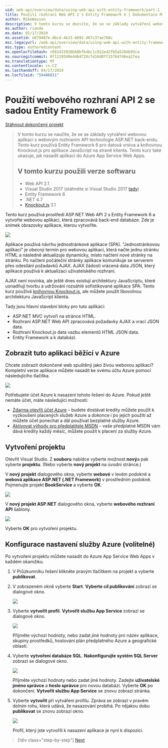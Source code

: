 ```yaml
---
uid: web-api/overview/data/using-web-api-with-entity-framework/part-1
title: Použití rozhraní Web API 2 s Entity Framework 6 | Dokumentace Microsoftu
author: MikeWasson
description: V tomto kurzu se dozvíte, že se se základy vytváření webovou aplikaci s webovým rozhraním API technologie ASP.NET back-endu. Tento kurz používá Entity Framework 6 pro uspořádání dat...
ms.author: riande
ms.date: 01/17/2019
ms.assetid: e879487e-dbcd-4b33-b092-d67c37ae768c
msc.legacyurl: /web-api/overview/data/using-web-api-with-entity-framework/part-1
msc.type: authoredcontent
ms.openlocfilehash: c681415920bb0bfb4bc1c012e42fb5a528db93ca
ms.sourcegitcommit: 0f1119340e4464720cfd16d0ff15764746ea1fea
ms.translationtype: MT
ms.contentlocale: cs-CZ
ms.lasthandoff: 04/17/2019
ms.locfileid: "59406831"
---
```

# <a name="using-web-api-2-with-entity-framework-6"></a>Použití webového rozhraní API 2 se sadou Entity Framework 6


[Stáhnout dokončený projekt](https://github.com/MikeWasson/BookService)

> V tomto kurzu se naučíte, že se se základy vytváření webovou aplikaci s webovým rozhraním API technologie ASP.NET back-endu. Tento kurz používá Entity Framework 6 pro datová vrstva a knihovnou Knockout.js pro aplikace JavaScript na straně klienta. Tento kurz také ukazuje, jak nasadit aplikaci do Azure App Service Web Apps.
>
> ## <a name="software-versions-used-in-the-tutorial"></a>V tomto kurzu použili verze softwaru
>
> - Web API 2.1
> - Visual Studio 2017 (stáhněte si Visual Studio 2017 [tady](https://visualstudio.microsoft.com/downloads/?utm_medium=microsoft&utm_source=docs.microsoft.com&utm_campaign=button+cta&utm_content=download+vs2017))
> - Entity Framework 6
> - .NET 4.7
> - [Knockout.js](http://knockoutjs.com/) 3.1

Tento kurz používá prostředí ASP.NET Web API 2 s Entity Framework 6 a vytvořte webovou aplikaci, která zpracovává back-end databáze. Zde je snímek obrazovky aplikace, kterou vytvoříte.

[![](part-1/_static/image2.png)](part-1/_static/image1.png)

Aplikace používá návrhu jednostránkové aplikace (SPA). "Jednostránkovou aplikaci" je obecný termín pro webovou aplikaci, která načte jednu stránku HTML a následně aktualizuje dynamicky, místo načtení nové stránky na stránku. Po načtení počáteční stránky aplikace komunikuje se serverem přes odesílání požadavků AJAX. AJAX žádosti vrácená data JSON, který aplikace používá k aktualizaci uživatelského rozhraní.

AJAX není novinka, ale ještě dnes existují architektury JavaScriptu, které usnadňují tvorbu a udržování rozsáhlé sofistikované aplikace SPA. Tento kurz používá [knihovnou Knockout.js](http://knockoutjs.com/), ale můžete použít libovolnou architekturu JavaScript klienta.

Tady jsou hlavní stavební bloky pro tuto aplikaci:

- ASP.NET MVC vytvoří na stránce HTML.
- Rozhraní ASP.NET Web API zpracovává požadavky AJAX a vrací JSON data.
- Rozhraní Knockout.js data vazbu elementů HTML JSON data.
- Entity Framework a k databázi.

## <a name="see-this-app-running-on-azure"></a>Zobrazit tuto aplikaci běžící v Azure

Chcete zobrazit dokončené web spuštěný jako živou webovou aplikaci? Kompletní verze aplikace můžete nasadit ke svému účtu Azure pomocí následujícího tlačítka.

[![](http://azuredeploy.net/deploybutton.png)](https://azuredeploy.net/?WT.mc_id=deploy_azure_aspnet&repository=https://github.com/tfitzmac/BookService)

Potřebujete účet Azure k nasazení tohoto řešení do Azure. Pokud ještě nemáte účet, máte následující možnosti:

- [Zdarma otevřít účet Azure](https://azure.microsoft.com/pricing/free-trial/?WT.mc_id=A443DD604) – budete dostávat kredity můžete použít k vyzkoušení placených služeb Azure a dokonce i po jejich použití až můžete účet ponechat a dál používat bezplatné služby Azure.
- [Aktivovat výhody pro předplatitele MSDN](https://azure.microsoft.com/pricing/member-offers/msdn-benefits-details/?WT.mc_id=A443DD604) – vaše předplatné MSDN vám dává kredity každý měsíc, můžete použít k placení za služby Azure.

## <a name="create-the-project"></a>Vytvoření projektu

Otevřít Visual Studio. Z **souboru** nabídce vyberte možnost **nový**a pak vyberte **projektu**. (Nebo vyberte **nový projekt** na úvodní stránce.)

V **nový projekt** dialogového okna, vyberte **webové** v levém podokně a **webová aplikace ASP.NET (.NET Framework)** v prostředním podokně. Pojmenujte projekt **BookService** a vyberte **OK**.

[![](part-1/_static/image11.png)](part-1/_static/image11.png)

V **nový projekt ASP.NET** dialogového okna, vyberte **webového rozhraní API** šablony.

[![](part-1/_static/image12.png)](part-1/_static/image12.png)


Vyberte **OK** pro vytvoření projektu.

## <a name="configure-azure-settings-optional"></a>Konfigurace nastavení služby Azure (volitelné)

Po vytvoření projektu můžete nasadit do Azure App Service Web Apps v každém okamžiku. 

1. V Průzkumníku řešení klikněte pravým tlačítkem na projekt a vyberte **publikovat**.

2. V zobrazeném okně vyberte **Start**. **Vyberte cíl publikování** zobrazí se dialogové okno.

   [![](part-1/_static/image14.png)](part-1/_static/image14.png)

3. Vyberte **vytvořit profil**. **Vytvořit službu App Service** zobrazí se dialogové okno.

   [![](part-1/_static/image15.png)](part-1/_static/image15.png)

   Přijměte výchozí hodnoty, nebo zadat jiné hodnoty pro název aplikace, skupiny prostředků, hostování plán předplatného Azure a geografické oblasti. 

4. Vyberte **vytvoření databáze SQL**. **Nakonfigurujte systém SQL Server** zobrazí se dialogové okno. 

   [![](part-1/_static/image16.png)](part-1/_static/image16.png)

   Přijměte výchozí hodnoty nebo zadat jiné hodnoty. Zadejte **uživatelské jméno správce** a **heslo správce** pro novou databázi. Vyberte **OK** po dokončení. **Vytvořit službu App Service** se znovu zobrazí stránka.

5. Vyberte **vytvořit** při vytváření profilu. Zpráva se zobrazí v pravém dolním rohu, která udává, že nasazování probíhá. Po nějakou dobu **publikovat** se znovu zobrazí okno.

    [![](part-1/_static/image17.png)](part-1/_static/image17.png)
   
    Profil, který jste vytvořili k nasazení aplikace je nyní k dispozici. 


> [!div class="step-by-step"]
> [Next](part-2.md)
